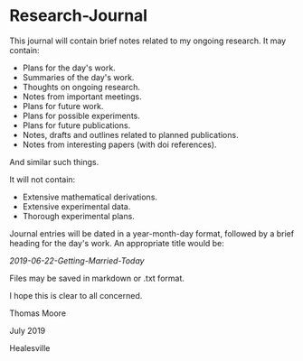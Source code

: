 # Research-Journal

This journal will contain brief notes related to my ongoing research. It may contain:

 - Plans for the day's work.
 - Summaries of the day's work.
 - Thoughts on ongoing research.
 - Notes from important meetings.
 - Plans for future work.
 - Plans for possible experiments.
 - Plans for future publications.
 - Notes, drafts and outlines related to planned publications.
 - Notes from interesting papers (with doi references).

And similar such things.

It will not contain:

 - Extensive mathematical derivations.
 - Extensive experimental data.
 - Thorough experimental plans.

Journal entries will be dated in a year-month-day format, followed by a brief heading for the day's work. An appropriate title would be:

*2019-06-22-Getting-Married-Today*

Files may be saved in markdown or .txt format.

I hope this is clear to all concerned.

Thomas Moore 

July 2019

Healesville


